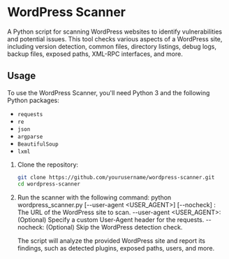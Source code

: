 # WordPress Scanner

A Python script for scanning WordPress websites to identify vulnerabilities and potential issues. This tool checks various aspects of a WordPress site, including version detection, common files, directory listings, debug logs, backup files, exposed paths, XML-RPC interfaces, and more.

## Usage

To use the WordPress Scanner, you'll need Python 3 and the following Python packages:

- `requests`
- `re`
- `json`
- `argparse`
- `BeautifulSoup`
- `lxml`

1. Clone the repository:

   ```bash
   git clone https://github.com/yourusername/wordpress-scanner.git
   cd wordpress-scanner


2. Run the scanner with the following command:
     python wordpress_scanner.py <URL> [--user-agent <USER_AGENT>] [--nocheck]
     <URL>: The URL of the WordPress site to scan.
     --user-agent <USER_AGENT>: (Optional) Specify a custom User-Agent header for the requests.
     --nocheck: (Optional) Skip the WordPress detection check.

   The script will analyze the provided WordPress site and report its findings, such as detected     plugins, exposed paths, users, and more.
```
